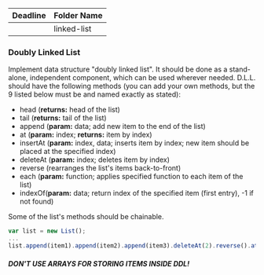 Deadline         | Folder Name
-----------------|---------
<date>           | linked-list

### Doubly Linked List
Implement data structure "doubly linked list". It should be done as a stand-alone, independent component, which can be used wherever needed. D.L.L. should have the following methods (you can add your own methods, but the 9 listed below must be and named exactly as stated):
* head (**returns:** head of the list)
* tail (**returns:** tail of the list)
* append (**param:** data; add new item to the end of the list)
* at (**param:** index; **returns:** item by index)
* insertAt (**param:** index, data; inserts item by index; new item should be placed at the specified index)
* deleteAt (**param:** index; deletes item by index)
* reverse (rearranges the list's items back-to-front)
* each (**param:** function; applies specified function to each item of the list)
* indexOf(**param:** data; return index of the specified item (first entry), -1 if not found)

Some of the list's methods should be chainable.
```javascript
var list = new List();
...
list.append(item1).append(item2).append(item3).deleteAt(2).reverse().at(0)
```
##### DON'T USE ARRAYS FOR STORING ITEMS INSIDE DDL!
